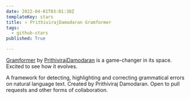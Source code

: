```yaml
---
date: 2022-04-01T03:01:38Z
templateKey: stars
title: ⭐ PrithivirajDamodaran Gramformer
tags:
  - github-stars
published: True

---
```


[Gramformer](https://github.com/PrithivirajDamodaran/Gramformer) by [PrithivirajDamodaran](https://github.com/PrithivirajDamodaran) is a game-changer in its space. Excited to see how it evolves.

A framework for detecting, highlighting and correcting grammatical errors on natural language text. Created by Prithiviraj Damodaran. Open to pull requests and other forms of collaboration.
